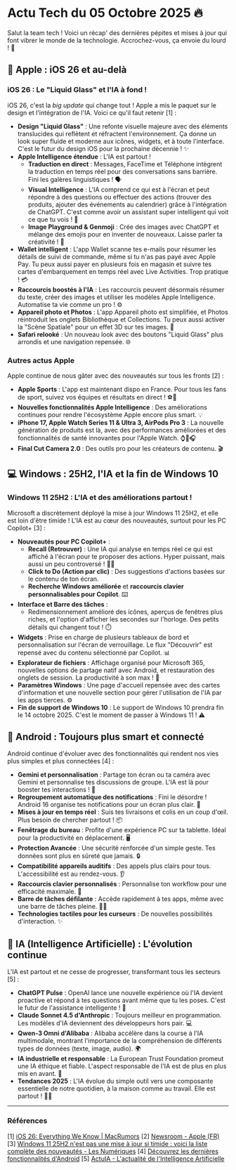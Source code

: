 # Actu Tech du 05 Octobre 2025 🔥

Salut la team tech ! Voici un récap' des dernières pépites et mises à jour qui font vibrer le monde de la technologie. Accrochez-vous, ça envoie du lourd ! 🚀

## 🍎 Apple : iOS 26 et au-delà

### iOS 26 : Le "Liquid Glass" et l'IA à fond !

iOS 26, c'est la *big update* qui change tout ! Apple a mis le paquet sur le design et l'intégration de l'IA. Voici ce qu'il faut retenir [1] :

*   **Design "Liquid Glass"** : Une refonte visuelle majeure avec des éléments translucides qui reflètent et réfractent l'environnement. Ça donne un look super fluide et moderne aux icônes, widgets, et à toute l'interface. C'est le futur du design iOS pour la prochaine décennie ! ✨
*   **Apple Intelligence étendue** : L'IA est partout ! 
    *   **Traduction en direct** : Messages, FaceTime et Téléphone intègrent la traduction en temps réel pour des conversations sans barrière. Fini les galères linguistiques ! 🗣️
    *   **Visual Intelligence** : L'IA comprend ce qui est à l'écran et peut répondre à des questions ou effectuer des actions (trouver des produits, ajouter des événements au calendrier) grâce à l'intégration de ChatGPT. C'est comme avoir un assistant super intelligent qui voit ce que tu vois ! 🧠
    *   **Image Playground & Genmoji** : Crée des images avec ChatGPT et mélange des emojis pour en inventer de nouveaux. Laisse parler ta créativité ! 🎨
*   **Wallet intelligent** : L'app Wallet scanne tes e-mails pour résumer les détails de suivi de commande, même si tu n'as pas payé avec Apple Pay. Tu peux aussi payer en plusieurs fois en magasin et suivre tes cartes d'embarquement en temps réel avec Live Activities. Trop pratique ! 💳
*   **Raccourcis boostés à l'IA** : Les raccourcis peuvent désormais résumer du texte, créer des images et utiliser les modèles Apple Intelligence. Automatise ta vie comme un pro ! ⚙️
*   **Appareil photo et Photos** : L'app Appareil photo est simplifiée, et Photos réintroduit les onglets Bibliothèque et Collections. Tu peux aussi activer la "Scène Spatiale" pour un effet 3D sur tes images. 📸
*   **Safari relooké** : Un nouveau look avec des boutons "Liquid Glass" plus arrondis et une navigation repensée. 🌐

### Autres actus Apple

Apple continue de nous gâter avec des nouveautés sur tous les fronts [2] :

*   **Apple Sports** : L'app est maintenant dispo en France. Pour tous les fans de sport, suivez vos équipes et résultats en direct ! ⚽🏀
*   **Nouvelles fonctionnalités Apple Intelligence** : Des améliorations continues pour rendre l'écosystème Apple encore plus smart. 💡
*   **iPhone 17, Apple Watch Series 11 & Ultra 3, AirPods Pro 3** : La nouvelle génération de produits est là, avec des performances améliorées et des fonctionnalités de santé innovantes pour l'Apple Watch. ⌚📱🎧
*   **Final Cut Camera 2.0** : Des outils pro pour les créateurs de contenu. 🎬

## 💻 Windows : 25H2, l'IA et la fin de Windows 10

### Windows 11 25H2 : L'IA et des améliorations partout !

Microsoft a discrètement déployé la mise à jour Windows 11 25H2, et elle est loin d'être timide ! L'IA est au cœur des nouveautés, surtout pour les PC Copilot+ [3] :

*   **Nouveautés pour PC Copilot+** : 
    *   **Recall (Retrouver)** : Une IA qui analyse en temps réel ce qui est affiché à l'écran pour te proposer des actions. Hyper puissant, mais aussi un peu controversé ! 🕵️‍♀️
    *   **Click to Do (Action par clic)** : Des suggestions d'actions basées sur le contenu de ton écran. 
    *   **Recherche Windows améliorée** et **raccourcis clavier personnalisables pour Copilot**. ⌨️
*   **Interface et Barre des tâches** : 
    *   Redimensionnement amélioré des icônes, aperçus de fenêtres plus riches, et l'option d'afficher les secondes sur l'horloge. Des petits détails qui changent tout ! ⏱️
*   **Widgets** : Prise en charge de plusieurs tableaux de bord et personnalisation sur l'écran de verrouillage. Le flux "Découvrir" est repensé avec du contenu sélectionné par Copilot. 📊
*   **Explorateur de fichiers** : Affichage organisé pour Microsoft 365, nouvelles options de partage natif avec Android, et restauration des onglets de session. La productivité à son max ! 📂
*   **Paramètres Windows** : Une page d'accueil repensée avec des cartes d'information et une nouvelle section pour gérer l'utilisation de l'IA par les apps tierces. ⚙️
*   **Fin de support de Windows 10** : Le support de Windows 10 prendra fin le 14 octobre 2025. C'est le moment de passer à Windows 11 ! ⚠️

## 🤖 Android : Toujours plus smart et connecté

Android continue d'évoluer avec des fonctionnalités qui rendent nos vies plus simples et plus connectées [4] :

*   **Gemini et personnalisation** : Partage ton écran ou ta caméra avec Gemini et personnalise tes discussions de groupe. L'IA est là pour booster tes interactions ! 💬
*   **Regroupement automatique des notifications** : Fini le désordre ! Android 16 organise tes notifications pour un écran plus clair. 🧹
*   **Mises à jour en temps réel** : Suis tes livraisons et colis en un coup d'œil. Plus besoin de chercher partout ! 📦
*   **Fenêtrage du bureau** : Profite d'une expérience PC sur ta tablette. Idéal pour la productivité en déplacement. 🖥️
*   **Protection Avancée** : Une sécurité renforcée d'un simple geste. Tes données sont plus en sûreté que jamais. 🔒
*   **Compatibilité appareils auditifs** : Des appels plus clairs pour tous. L'accessibilité est au rendez-vous. 👂
*   **Raccourcis clavier personnalisés** : Personnalise ton workflow pour une efficacité maximale. 🚀
*   **Barre de tâches défilante** : Accède rapidement à tes apps, même avec une barre de tâches pleine. 🏃‍♀️
*   **Technologies tactiles pour les curseurs** : De nouvelles possibilités d'interaction. ✨

## 🧠 IA (Intelligence Artificielle) : L'évolution continue

L'IA est partout et ne cesse de progresser, transformant tous les secteurs [5] :

*   **ChatGPT Pulse** : OpenAI lance une nouvelle expérience où l'IA devient proactive et répond à tes questions avant même que tu les poses. C'est le futur de l'assistance intelligente ! 🤯
*   **Claude Sonnet 4.5 d'Anthropic** : Toujours meilleur en programmation. Les modèles d'IA deviennent des développeurs hors pair. 💻
*   **Qwen-3 Omni d'Alibaba** : Alibaba accélère dans la course à l'IA multimodale, montrant l'importance de la compréhension de différents types de données (texte, image, audio). 🌍
*   **IA industrielle et responsable** : La European Trust Foundation promeut une IA éthique et fiable. L'aspect responsable de l'IA est de plus en plus mis en avant. 🤝
*   **Tendances 2025** : L'IA évolue du simple outil vers une composante essentielle de notre quotidien, à la maison comme au travail. Elle est partout ! 🏡🏢

--- 

### Références

[1] [iOS 26: Everything We Know | MacRumors](https://www.macrumors.com/roundup/ios-26/)
[2] [Newsroom - Apple (FR)](https://www.apple.com/fr/newsroom/)
[3] [Windows 11 25H2 n'est pas une mise à jour si timide : voici la liste complète des nouveautés - Les Numériques](https://www.lesnumeriques.com/informatique/windows-11-25h2-n-est-pas-une-mise-a-jour-si-timide-voici-la-liste-complete-des-nouveautes-n243193.html)
[4] [Découvrez les dernières fonctionnalités d'Android](https://www.android.com/intl/fr_fr/new-features-on-android/)
[5] [ActuIA - L'actualité de l'Intelligence Artificielle](https://www.actuia.com/)

